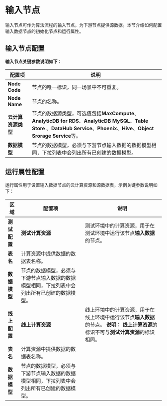 # 输入节点

输入节点可作为算法流程的输入节点，为下游节点提供源数据。本节介绍如何配置输入数据节点的初始化节点和运行属性。

## 输入节点配置

**输入节点关键参数说明如下：**

|配置项|说明|
|---|--|
|**Node Code**|节点的唯一标识，同一场景中不可重复。|
|**Node Name**|节点的名称。|
|**云计算资源类型**|节点的数据源类型，可选值包括**MaxCompute**、**AnalyticDB for RDS**、**AnalyticDB MySQL**、**Table Store** 、**DataHub Service**、**Phoenix**、**Hive**、**Object Srorage Service**等。 |
|**数据模型**|节点的数据模型，必须与下游节点输入数据的数据模型相同，下拉列表中会列出所有已创建的数据模型。|

## 运行属性配置

运行属性用于设置输入数据节点的云计算资源和源数据表，示例关键参数说明如下：

|区域|配置项|说明|
|--|---|--|
|**测试配置**|**测试计算资源**|测试环境中的计算资源，用于在测试环境中运行该节点**输入数据**的节点。|
|**表名**|计算资源中提供数据的数据表名称。|
|**数据模型**|节点的数据模型，必须与下游节点输入数据的数据模型相同，下拉列表中会列出所有已创建的数据模型。|
|**线上配置**|**线上计算资源**|线上环境中的计算资源，用于在线上环境中运行该节点**输入数据**的节点。 **说明：** **线上计算资源**的标识不可与**测试计算资源**的标识相同。 |
|**表名**|计算资源中提供数据的数据表名称。|
|**数据模型**|节点的数据模型，必须与下游节点输入数据的数据模型相同，下拉列表中会列出所有已创建的数据模型。|

